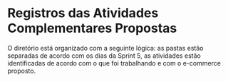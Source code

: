 # Registros das Atividades Complementares Propostas #

<p>
O diretório está organizado com a seguinte lógica: as pastas estão separadas de acordo com os dias da Sprint 5, as atividades estão identificadas de acordo com o que foi trabalhando e com o e-commerce proposto. 
</p>